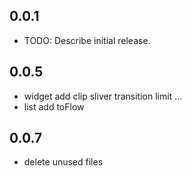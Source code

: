 ## 0.0.1

* TODO: Describe initial release.

## 0.0.5

* widget add clip sliver transition limit ...
* list add toFlow

## 0.0.7

* delete unused files